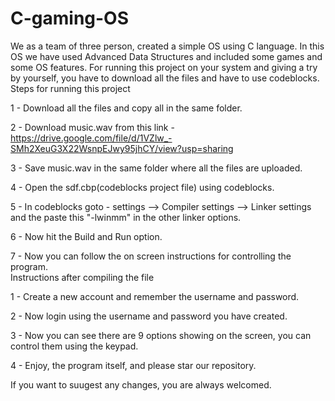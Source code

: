 # C-gaming-OS
We as a team of three person, created a simple OS using C language. In this OS we have used Advanced Data Structures and included some games and some OS features.
For running this project on your system and giving a try by yourself, you have to download all the files and have to use codeblocks.
Steps for running this project

1 - Download all the files and copy all in the same folder.

2 - Download music.wav from this link - https://drive.google.com/file/d/1VZlw_-SMh2XeuG3X22WsnpEJwy95jhCY/view?usp=sharing

3 - Save music.wav in the same folder where all the files are uploaded.

4 - Open the sdf.cbp(codeblocks project file) using codeblocks.

5 - In codeblocks goto - settings --> Compiler settings --> Linker settings and the paste this "-lwinmm" in the other linker options.

6 - Now hit the Build and Run option.

7 - Now you can follow the on screen instructions for controlling the program.
<br>
Instructions after compiling the file

1 - Create a new account and remember the username and password.

2 - Now login using the username and password you have created.

3 - Now you can see there are 9 options showing on the screen, you can control them using the keypad.

4 - Enjoy, the program itself, and please star our repository.

If you want to suugest any changes, you are always welcomed.

